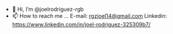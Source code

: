 - 👋 Hi, I’m @joelrodriguez-rgb
- 📫 How to reach me ...
E-mail: rgzjoel14@gmail.com
Linkedin: https://www.linkedin.com/in/joel-rodriguez-325309b7/

<!---
joelrodriguez-rgb/joelrodriguez-rgb is a ✨ special ✨ repository because its `README.md` (this file) appears on your GitHub profile.
You can click the Preview link to take a look at your changes.
--->
